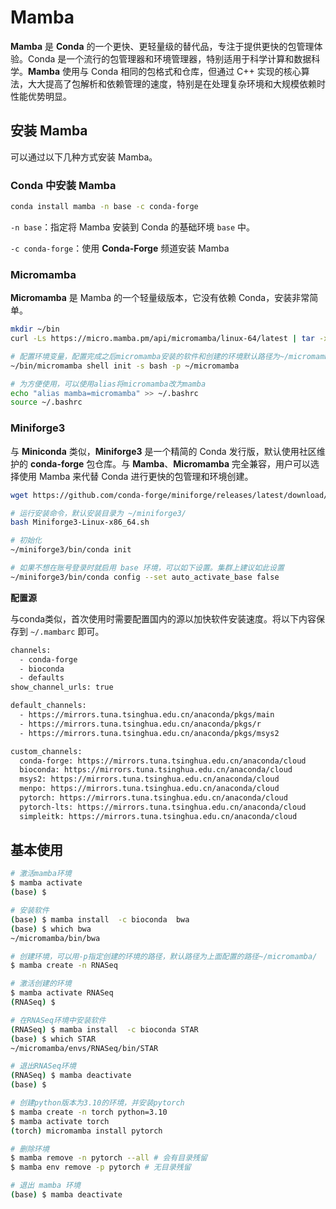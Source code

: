 # Mamba

**Mamba** 是 **Conda** 的一个更快、更轻量级的替代品，专注于提供更快的包管理体验。Conda 是一个流行的包管理器和环境管理器，特别适用于科学计算和数据科学。**Mamba** 使用与 Conda 相同的包格式和仓库，但通过 C++ 实现的核心算法，大大提高了包解析和依赖管理的速度，特别是在处理复杂环境和大规模依赖时性能优势明显。

## 安装 Mamba

可以通过以下几种方式安装 Mamba。

### Conda 中安装 Mamba

```bash
conda install mamba -n base -c conda-forge
```

`-n base`：指定将 Mamba 安装到 Conda 的基础环境 `base` 中。

`-c conda-forge`：使用 **Conda-Forge** 频道安装 Mamba

### Micromamba

**Micromamba** 是 Mamba 的一个轻量级版本，它没有依赖 Conda，安装非常简单。

```bash
mkdir ~/bin
curl -Ls https://micro.mamba.pm/api/micromamba/linux-64/latest | tar -xvj bin/micromamba

# 配置环境变量，配置完成之后micromamba安装的软件和创建的环境默认路径为~/micromamba
~/bin/micromamba shell init -s bash -p ~/micromamba

# 为方便使用，可以使用alias将micromamba改为mamba
echo "alias mamba=micromamba" >> ~/.bashrc
source ~/.bashrc
```

### Miniforge3

与 **Miniconda** 类似，**Miniforge3** 是一个精简的 Conda 发行版，默认使用社区维护的 **conda-forge** 包仓库。与 **Mamba**、**Micromamba** 完全兼容，用户可以选择使用 Mamba 来代替 Conda 进行更快的包管理和环境创建。

```bash
wget https://github.com/conda-forge/miniforge/releases/latest/download/Miniforge3-Linux-x86_64.sh

# 运行安装命令，默认安装目录为 ~/miniforge3/
bash Miniforge3-Linux-x86_64.sh

# 初始化
~/miniforge3/bin/conda init

# 如果不想在账号登录时就启用 base 环境，可以如下设置。集群上建议如此设置
~/miniforge3/bin/conda config --set auto_activate_base false
```

**配置源**

与conda类似，首次使用时需要配置国内的源以加快软件安装速度。将以下内容保存到 `~/.mambarc` 即可。

```bash
channels:
  - conda-forge
  - bioconda
  - defaults
show_channel_urls: true

default_channels:
  - https://mirrors.tuna.tsinghua.edu.cn/anaconda/pkgs/main
  - https://mirrors.tuna.tsinghua.edu.cn/anaconda/pkgs/r
  - https://mirrors.tuna.tsinghua.edu.cn/anaconda/pkgs/msys2

custom_channels:
  conda-forge: https://mirrors.tuna.tsinghua.edu.cn/anaconda/cloud
  bioconda: https://mirrors.tuna.tsinghua.edu.cn/anaconda/cloud
  msys2: https://mirrors.tuna.tsinghua.edu.cn/anaconda/cloud
  menpo: https://mirrors.tuna.tsinghua.edu.cn/anaconda/cloud
  pytorch: https://mirrors.tuna.tsinghua.edu.cn/anaconda/cloud
  pytorch-lts: https://mirrors.tuna.tsinghua.edu.cn/anaconda/cloud
  simpleitk: https://mirrors.tuna.tsinghua.edu.cn/anaconda/cloud
```

## 基本使用

```bash
# 激活mamba环境
$ mamba activate
(base) $

# 安装软件
(base) $ mamba install  -c bioconda  bwa
(base) $ which bwa
~/micromamba/bin/bwa

# 创建环境，可以用-p指定创建的环境的路径，默认路径为上面配置的路径~/micromamba/
$ mamba create -n RNASeq

# 激活创建的环境
$ mamba activate RNASeq
(RNASeq) $

# 在RNASeq环境中安装软件
(RNASeq) $ mamba install  -c bioconda STAR
(base) $ which STAR
~/micromamba/envs/RNASeq/bin/STAR

# 退出RNASeq环境
(RNASeq) $ mamba deactivate
(base) $

# 创建python版本为3.10的环境，并安装pytorch
$ mamba create -n torch python=3.10
$ mamba activate torch
(torch) micromamba install pytorch 

# 删除环境
$ mamba remove -n pytorch --all # 会有目录残留
$ mamba env remove -p pytorch # 无目录残留

# 退出 mamba 环境
(base) $ mamba deactivate
```

